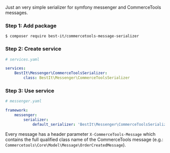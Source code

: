 Just an very simple serializer for symfony messenger and CommerceTools messages.

### Step 1: Add package
`$ composer require best-it/commercetools-message-serializer`

### Step 2: Create service
```yaml
# services.yaml

services:
    BestIt\Messenger\CommerceToolsSerializer:
        class: BestIt\Messenger\CommerceToolsSerializer
```

### Step 3: Use service
```yaml
# messenger.yaml

framework:
    messenger:
        serializer:
            default_serializer: 'BestIt\Messenger\CommerceToolsSerializer'
```

Every message has a header parameter `X-CommerceTools-Message` which contains the full qualified class name of the
CommerceTools message (e.g.: `Commercetools\Core\Model\Message\OrderCreatedMessage`).